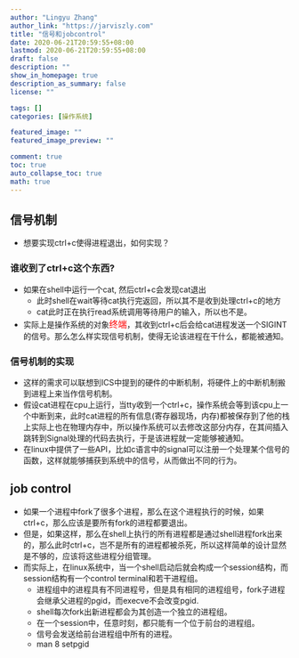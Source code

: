 ```yaml
---
author: "Lingyu Zhang"
author_link: "https://jarviszly.com"
title: "信号和jobcontrol"
date: 2020-06-21T20:59:55+08:00
lastmod: 2020-06-21T20:59:55+08:00
draft: false
description: ""
show_in_homepage: true
description_as_summary: false
license: ""

tags: []
categories: [操作系统]

featured_image: ""
featured_image_preview: ""

comment: true
toc: true
auto_collapse_toc: true
math: true
---
```


## 信号机制
- 想要实现ctrl+c使得进程退出，如何实现？

### 谁收到了ctrl+c这个东西?
- 如果在shell中运行一个cat, 然后ctrl+c会发现cat退出
  - 此时shell在wait等待cat执行完返回，所以其不是收到处理ctrl+c的地方
  - cat此时正在执行read系统调用等待用户的输入，所以也不是。
- 实际上是操作系统的对象<font color=red size=3>终端</font>，其收到ctrl+c后会给cat进程发送一个SIGINT的信号。那么怎么样实现信号机制，使得无论该进程在干什么，都能被通知。

### 信号机制的实现
- 这样的需求可以联想到ICS中提到的硬件的中断机制，将硬件上的中断机制搬到进程上来当作信号机制。
- 假设cat进程在cpu上运行，当tty收到一个ctrl+c，操作系统会等到该cpu上一个中断到来，此时cat进程的所有信息(寄存器现场，内存)都被保存到了他的栈上实际上也在物理内存中，所以操作系统可以去修改这部分内存，在其间插入跳转到Signal处理的代码去执行，于是该进程就一定能够被通知。
- 在linux中提供了一些API，比如c语言中的signal可以注册一个处理某个信号的函数，这样就能够捕获到系统中的信号，从而做出不同的行为。



## job control
- 如果一个进程中fork了很多个进程，那么在这个进程执行的时候，如果ctrl+c，那么应该是要所有fork的进程都要退出。
- 但是，如果这样，那么在shell上执行的所有进程都是通过shell进程fork出来的，那么此时ctrl+c，岂不是所有的进程都被杀死，所以这样简单的设计显然是不够的，应该将这些进程分组管理。
- 而实际上，在linux系统中，当一个shell启动后就会构成一个session结构，而session结构有一个control terminal和若干进程组。
  - 进程组中的进程具有不同进程号，但是具有相同的进程组号，fork子进程会继承父进程的pgid，而execve不会改变pgid.
  - shell每次fork出新进程都会为其创造一个独立的进程组。
  - 在一个session中，任意时刻，都只能有一个位于前台的进程组。
  - 信号会发送给前台进程组中所有的进程。
  - man 8 setpgid